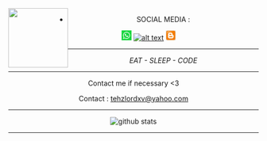 <img src="https://a.top4top.io/p_2381zwht24.jpeg" width="120" height="120" align="left">
<center>


* SOCIAL MEDIA :

<a href="https://wa.me/6285810753481?text=Asalamualaikum+bang"><img src="https://github.com/Yayan-XD/Yayan-XD/blob/master/img/whatsapp.png" alt="alt text" width="20" height="20"></a>
<a href="https://www.facebook.com/akuninibot"><img src="https://upload.wikimedia.org/wikipedia/commons/5/51/Facebook_f_logo_%282019%29.svg" alt="alt text" width="20" height="20"></a> 
<a href="#"><img src="https://github.com/Yayan-XD/Yayan-XD/blob/master/img/logo_blogspot_by_YayanXD.jpg" alt="alt text" width="20" height="20"></a> 
&nbsp;&nbsp;     &nbsp;&nbsp;    &nbsp;&nbsp;   &nbsp;&nbsp;   &nbsp;&nbsp;   
___
_EAT - SLEEP - CODE_
___


Contact me if necessary <3

Contact : tehzlordxv@yahoo.com
___
![github stats](https://github-readme-stats.vercel.app/api?username=TehzLordXV&show_icons=true&theme=dark)
___
